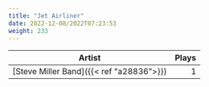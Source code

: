 ```yaml
---
title: "Jet Airliner"
date: 2022-12-08/2022T07:23:53
weight: 233
---
```




 Artist | Plays 
----- | -----:
[Steve Miller Band]({{< ref "a28836">}}) | 1
